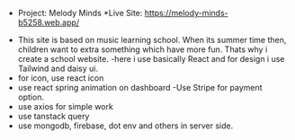 * Project: Melody Minds
*Live Site: https://melody-minds-b5258.web.app/

- This site is based on music learning school. When its summer time then, children want to extra something which have more fun. Thats why i create a school website.
-here i use basically React and for design i use Tailwind and daisy ui.
- for icon, use react icon
- use react spring animation on dashboard
-Use Stripe for payment option.
- use axios for simple work
- use tanstack query
- use mongodb, firebase, dot env and others in server side.
